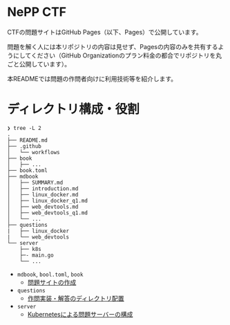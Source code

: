 # NePP CTF

CTFの問題サイトはGitHub Pages（以下、Pages）で公開しています。

問題を解く人には本リポジトリの内容は見せず、Pagesの内容のみを共有するようにしてください（GitHub Organizationのプラン料金の都合でリポジトリを丸ごと公開しています）。

本READMEでは問題の作問者向けに利用技術等を紹介します。

# ディレクトリ構成・役割

```
❯ tree -L 2
.
├── README.md
├── .github
│   └── workflows
├── book
│   ├── ...
├── book.toml
├── mdbook
│   ├── SUMMARY.md
│   ├── introduction.md
│   ├── linux_docker.md
│   ├── linux_docker_q1.md
│   ├── web_devtools.md
│   ├── web_devtools_q1.md
│   └── ...
├── questions
|   ├── linux_docker
|   └── web_devtools
└── server
    ├── k8s
    ├─- main.go
    └── ...
```

- `mdbook`, `bool.toml`, `book`
  - [問題サイトの作成](https://github.com/nepp-tumsat/nepp-ctf/wiki/%E5%95%8F%E9%A1%8C%E3%82%B5%E3%82%A4%E3%83%88%E4%BD%9C%E6%88%90)
- `questions`
  - [作問実装・解答のディレクトリ配置](https://github.com/nepp-tumsat/nepp-ctf/wiki/%E4%BD%9C%E5%95%8F%E5%AE%9F%E8%A3%85%E3%81%AE%E3%83%87%E3%82%A3%E3%83%AC%E3%82%AF%E3%83%88%E3%83%AA%E9%85%8D%E7%BD%AE)
- `server`
  - [Kubernetesによる問題サーバーの構成](https://github.com/nepp-tumsat/nepp-ctf/wiki/%E5%95%8F%E9%A1%8C%E3%82%B5%E3%83%BC%E3%83%90%E3%83%BC%E3%81%AE%E5%AE%9F%E8%A3%85)
